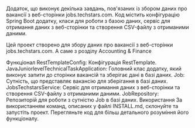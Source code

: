Додаток, що виконує декілька завдань, пов'язаних із збором даних про вакансії з 
веб-сторінки jobs.techstars.com. Код містить конфігурацію Spring Boot додатку, класи для роботи з базою даних, 
сервіс для отримання даних з веб-сторінки та створення CSV-файлу з отриманими даними.

Цей проект створено для збору даних про вакансії з веб-сторінки jobs.techstars.com.
А саме з розділу Accounting & Finance

Функціонал
RestTemplateConfig: Конфігурація RestTemplate.
JavaJuniorlevelTechnicalTaskApplication: Головний клас додатку, який виконує запити до сторінки вакансій та зберігає дані в базі даних.
Job: Сутність, що представляє вакансію для зберігання в базі даних.
JobsTechstarsService: Сервіс для отримання даних з веб-сторінки та створення CSV-файлу з отриманими даними.
JobRepository: Репозиторій для роботи з сутністю Job в базі даних.
Використання
За використанням команд, описаних у файлі INSTALL.md, склонуйте та запустіть проект.
Перегляньте код для більш детального розуміння його функціоналу.
